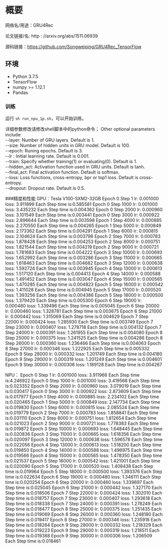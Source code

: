 # 概要

网络名/用途：GRU4Rec 

论文链接/名: http : //arxiv.org/abs/1511.06939

源码链接：https://github.com/Songweiping/GRU4Rec_TensorFlow

## 环境

- Python 3.7.5 
- TensorFlow 
- numpy >= 1.12.1
- Pandas 

### 训练

运行 `sh run_npu_1p.sh`，可以开始训练。

详细参数修改请修改shell脚本中的python命令；
Other optional parameters include:   
 --layer: Number of GRU layers. Default is 1.  
 --size: Number of hidden units in GRU model. Default is 100.   
 --epoch: Runing epochs. Default is 3.   
 --lr : Initial learning rate. Default is 0.001.   
 --train: Specify whether training(1) or evaluating(0). Default is 1.   
 --hidden_act: Activation function used in GRU units. Default is tanh.   
 --final_act: Final activation function. Default is softmax.    
 --loss: Loss functions, cross-entropy, bpr or top1 loss. Default is cross-entropy.      
 --dropout: Dropout rate. Default is 0.5.


###精度和性能
GPU：Tesla V100-SXM2-32GB
Epoch 0 Step 1  lr: 0.001000    loss: 3.911899
Each Step time is:0.585581
Epoch 0 Step 1000       lr: 0.001000    loss: 3.435232
Each Step time is:0.004362
Epoch 0 Step 2000       lr: 0.000960    loss: 3.101549
Each Step time is:0.003441
Epoch 0 Step 3000       lr: 0.000922    loss: 2.896644
Each Step time is:0.003598
Epoch 1 Step 4000       lr: 0.000885    loss: 2.270550
Each Step time is:0.004265
Epoch 1 Step 5000       lr: 0.000849    loss: 2.173362
Each Step time is:0.004291
Epoch 1 Step 6000       lr: 0.000815    loss: 2.104624
Each Step time is:0.003798
Epoch 2 Step 7000       lr: 0.000783    loss: 1.878428
Each Step time is:0.004253
Epoch 2 Step 8000       lr: 0.000751    loss: 1.821544
Each Step time is:0.004219
Epoch 2 Step 9000       lr: 0.000721    loss: 1.781683
Each Step time is:0.004222
Epoch 3 Step 10000      lr: 0.000693    loss: 1.652992
Each Step time is:0.003286
Epoch 3 Step 11000      lr: 0.000665    loss: 1.618463
Each Step time is:0.004682
Epoch 3 Step 12000      lr: 0.000638    loss: 1.592724
Each Step time is:0.003945
Epoch 4 Step 13000      lr: 0.000613    loss: 1.517120
Each Step time is:0.004413
Epoch 4 Step 14000      lr: 0.000588    loss: 1.491452
Each Step time is:0.003047
Epoch 4 Step 15000      lr: 0.000565    loss: 1.470285
Each Step time is:0.004823
Epoch 5 Step 16000      lr: 0.000542    loss: 1.411028
Each Step time is:0.004945
Epoch 5 Step 17000      lr: 0.000520    loss: 1.393256
Each Step time is:0.004386
Epoch 5 Step 18000      lr: 0.000500    loss: 1.379420
Each Step time is:0.005300
Epoch 6 Step 19000      lr: 0.000480    loss: 1.339496
Each Step time is:0.005045
Epoch 6 Step 20000      lr: 0.000460    loss: 1.328781
Each Step time is:0.003675
Epoch 6 Step 21000      lr: 0.000442    loss: 1.315069
Each Step time is:0.004629
Epoch 7 Step 22000      lr: 0.000424    loss: 1.285930
Each Step time is:0.003749
Epoch 7 Step 23000      lr: 0.000407    loss: 1.278718
Each Step time is:0.004132
Epoch 7 Step 24000      lr: 0.000391    loss: 1.261955
Each Step time is:0.004080
Epoch 8 Step 25000      lr: 0.000375    loss: 1.241525
Each Step time is:0.004286
Epoch 8 Step 26000      lr: 0.000360    loss: 1.236466
Each Step time is:0.004063
Epoch 8 Step 27000      lr: 0.000346    loss: 1.222925
Each Step time is:0.005332
Epoch 9 Step 28000      lr: 0.000332    loss: 1.201749
Each Step time is:0.004180
Epoch 9 Step 29000      lr: 0.000319    loss: 1.201249
Each Step time is:0.004601
Epoch 9 Step 30000      lr: 0.000306    loss: 1.189128
Each Step time is:0.004267

NPU：
Epoch 0 Step 1  lr: 0.001000    loss: 3.911966
Each Step time is:4.246922
Epoch 0 Step 1000       lr: 0.001000    loss: 3.419568
Each Step time is:0.023352
Epoch 0 Step 2000       lr: 0.000960    loss: 3.079019
Each Step time is:0.030417
Epoch 0 Step 3000       lr: 0.000922    loss: 2.873609
Each Step time is:0.017977
Epoch 1 Step 4000       lr: 0.000885    loss: 2.234102
Each Step time is:0.020465
Epoch 1 Step 5000       lr: 0.000849    loss: 2.147734
Each Step time is:0.019830
Epoch 1 Step 6000       lr: 0.000815    loss: 2.085524
Each Step time is:0.019779
Epoch 2 Step 7000       lr: 0.000783    loss: 1.858841
Each Step time is:0.031110
Epoch 2 Step 8000       lr: 0.000751    loss: 1.812654
Each Step time is:0.021023
Epoch 2 Step 9000       lr: 0.000721    loss: 1.778383
Each Step time is:0.019872
Epoch 3 Step 10000      lr: 0.000693    loss: 1.648445
Each Step time is:0.020836
Epoch 3 Step 11000      lr: 0.000665    loss: 1.618356
Each Step time is:0.020097
Epoch 3 Step 12000      lr: 0.000638    loss: 1.596578
Each Step time is:0.022056
Epoch 4 Step 13000      lr: 0.000613    loss: 1.518200
Each Step time is:0.019850
Epoch 4 Step 14000      lr: 0.000588    loss: 1.496975
Each Step time is:0.019566
Epoch 4 Step 15000      lr: 0.000565    loss: 1.478350
Each Step time is:0.021537
Epoch 5 Step 16000      lr: 0.000542    loss: 1.421001
Each Step time is:0.020090
Epoch 5 Step 17000      lr: 0.000520    loss: 1.408438
Each Step time is:0.019964
Epoch 5 Step 18000      lr: 0.000500    loss: 1.393376
Each Step time is:0.022634
Epoch 6 Step 19000      lr: 0.000480    loss: 1.346111
Each Step time is:0.020254
Epoch 6 Step 20000      lr: 0.000460    loss: 1.339697
Each Step time is:0.025045
Epoch 6 Step 21000      lr: 0.000442    loss: 1.327170
Each Step time is:0.018506
Epoch 7 Step 22000      lr: 0.000424    loss: 1.302010
Each Step time is:0.018757
Epoch 7 Step 23000      lr: 0.000407    loss: 1.293618
Each Step time is:0.018338
Epoch 7 Step 24000      lr: 0.000391    loss: 1.278249
Each Step time is:0.018477
Epoch 8 Step 25000      lr: 0.000375    loss: 1.251435
Each Step time is:0.019069
Epoch 8 Step 26000      lr: 0.000360    loss: 1.248180
Each Step time is:0.019417
Epoch 8 Step 27000      lr: 0.000346    loss: 1.235918
Each Step time is:0.018264
Epoch 9 Step 28000      lr: 0.000332    loss: 1.218329
Each Step time is:0.019223
Epoch 9 Step 29000      lr: 0.000319    loss: 1.218511
Each Step time is:0.019388
Epoch 9 Step 30000      lr: 0.000306    loss: 1.206509
Each Step time is:0.018461
